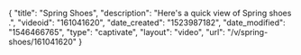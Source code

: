 {
    "title": "Spring Shoes",
    "description": "Here's a quick view of Spring shoes .",
    "videoid": "161041620",
    "date_created": "1523987182",
    "date_modified": "1546466765",
    "type": "captivate",
    "layout": "video",
    "url": "\/v\/spring-shoes\/161041620"
}